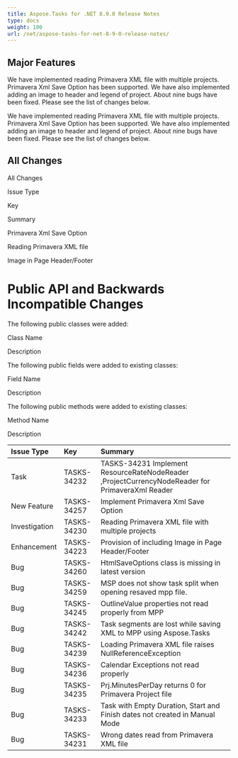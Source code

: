 ```yaml
---
title: Aspose.Tasks for .NET 8.9.0 Release Notes
type: docs
weight: 100
url: /net/aspose-tasks-for-net-8-9-0-release-notes/
---
```


## **Major Features**
We have implemented reading Primavera XML file with multiple 
projects. Primavera Xml Save Option has been supported. We have also 
implemented adding an image to header and legend of project. About nine 
bugs have been fixed. Please see the list of changes below. 

We have implemented reading Primavera XML file with multiple 
projects. Primavera Xml Save Option has been supported. We have also 
implemented adding an image to header and legend of project. About nine 
bugs have been fixed. Please see the list of changes below.
## **All Changes**
All Changes

Issue Type

Key

Summary

Primavera Xml Save Option

Reading Primavera XML file

Image in Page Header/Footer
# **Public API and Backwards Incompatible Changes**
The following public classes were added:

Class Name

Description

The following public fields were added to existing classes:

Field Name

Description

The following public methods were added to existing classes:

Method Name

Description

|**Issue Type** |**Key** |**Summary** |
| :- | :- | :- |
|Task |TASKS-34232 |TASKS-34231 Implement ResourceRateNodeReader ,ProjectCurrencyNodeReader for PrimaveraXml Reader |
|New Feature |TASKS-34257 |Implement Primavera Xml Save Option |
|Investigation |TASKS-34230 |Reading Primavera XML file with multiple projects |
|Enhancement |TASKS-34223 |Provision of including Image in Page Header/Footer |
|Bug |TASKS-34260 |HtmlSaveOptions class is missing in latest version |
|Bug |TASKS-34259 |MSP does not show task split when opening resaved mpp file. |
|Bug |TASKS-34245 |OutlineValue properties not read properly from MPP |
|Bug |TASKS-34242 |Task segments are lost while saving XML to MPP using Aspose.Tasks |
|Bug |TASKS-34239 |Loading Primavera XML file raises NullReferenceException |
|Bug |TASKS-34236 |Calendar Exceptions not read properly |
|Bug |TASKS-34235 |Prj.MinutesPerDay returns 0 for Primavera Project file |
|Bug |TASKS-34233 |Task with Empty Duration, Start and Finish dates not created in Manual Mode |
|Bug |TASKS-34231 |Wrong dates read from Primavera XML file |

